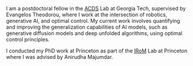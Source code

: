 

I am a postdoctoral fellow in the [ACDS](https://sites.gatech.edu/acds/) Lab at Georgia Tech, supervised by Evangelos Theodorou, where I work at the intersection of robotics, generative AI, and optimal control. My current work involves quantifying and improving the generalization capabilities of AI models, such as generative diffusion models and deep unfolded algorithms, using optimal control principles.

I conducted my PhD work at Princeton as part of the [IRoM](https://irom-lab.princeton.edu) Lab at Princeton where I was advised by Anirudha Majumdar.